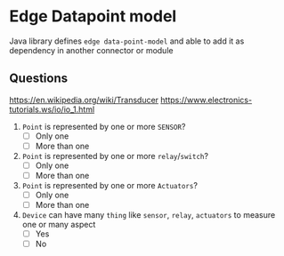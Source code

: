# Edge Datapoint model

Java library defines `edge data-point-model` and able to add it as dependency in another connector or module


## Questions

https://en.wikipedia.org/wiki/Transducer
https://www.electronics-tutorials.ws/io/io_1.html

1. `Point` is represented by one or more `SENSOR`?
    - [ ] Only one
    - [ ] More than one

2. `Point` is represented by one or more `relay`/`switch`?
    - [ ] Only one
    - [ ] More than one

3. `Point` is represented by one or more `Actuators`?
    - [ ] Only one
    - [ ] More than one

4. `Device` can have many `thing` like `sensor`, `relay`, `actuators` to measure one or many aspect
    - [ ] Yes
    - [ ] No